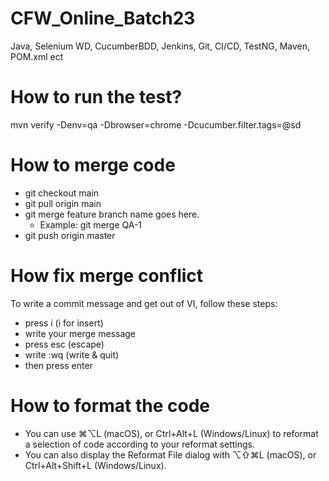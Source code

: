 # CFW_Online_Batch23
Java, Selenium WD, CucumberBDD, Jenkins, Git, CI/CD, TestNG, Maven, POM.xml ect

# How to run the test?
mvn verify -Denv=qa -Dbrowser=chrome -Dcucumber.filter.tags=@sd

# How to merge code
- git checkout main
- git pull origin main
- git merge feature branch name goes here.
    - Example: git merge QA-1
- git push origin master

# How fix merge conflict
To write a commit message and get out of VI, follow these steps:
- press i (i for insert)
- write your merge message
- press esc (escape)
- write :wq (write & quit)
- then press enter

# How to format the code
- You can use ⌘⌥L (macOS), or Ctrl+Alt+L (Windows/Linux) to reformat a selection of code according to your reformat settings.
- You can also display the Reformat File dialog with ⌥⇧⌘L (macOS), or Ctrl+Alt+Shift+L (Windows/Linux).